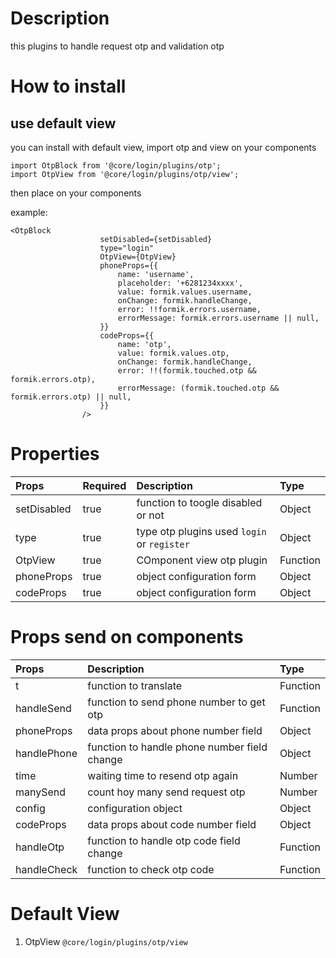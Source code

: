 # Description
this plugins to handle request otp and validation otp

# How to install

## use default view

you can install with default view, import otp and view on your components

````
import OtpBlock from '@core/login/plugins/otp';
import OtpView from '@core/login/plugins/otp/view';
````

then place on your components

example:

````
<OtpBlock
                    setDisabled={setDisabled}
                    type="login"
                    OtpView={OtpView}
                    phoneProps={{
                        name: 'username',
                        placeholder: '+6281234xxxx',
                        value: formik.values.username,
                        onChange: formik.handleChange,
                        error: !!formik.errors.username,
                        errorMessage: formik.errors.username || null,
                    }}
                    codeProps={{
                        name: 'otp',
                        value: formik.values.otp,
                        onChange: formik.handleChange,
                        error: !!(formik.touched.otp && formik.errors.otp),
                        errorMessage: (formik.touched.otp && formik.errors.otp) || null,
                    }}
                />
````

# Properties
| Props       | Required | Description | Type |
| :---        | :---     | :---        |:---  |
| setDisabled  |  true   | function to toogle disabled or not     | Object|
| type  |  true   | type otp plugins used `login` or `register`      | Object|
| OtpView  |  true   | COmponent view otp plugin  | Function|
| phoneProps  |  true   | object configuration form     | Object|
| codeProps  |  true   | object configuration form    | Object|

# Props send on components

| Props       | Description | Type |
| :---        | :---        |:---  |
| t  |  function to translate     | Function|
| handleSend  |  function to send phone number to get otp     | Function|
| phoneProps  |  data props about phone number field    | Object|
| handlePhone  | function to handle phone number field change    | Object|
| time  |  waiting time to resend otp again     | Number|
| manySend  |  count hoy many send request otp     | Number|
| config  |  configuration object     | Object|
| codeProps  |  data props about code number field      | Object|
| handleOtp  |  function to handle otp code field change     | Function|
| handleCheck  |  function to check otp code     | Function|

# Default View
1. OtpView `@core/login/plugins/otp/view`
